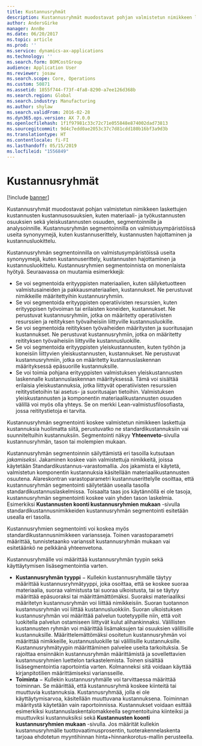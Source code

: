 ```yaml
---
title: Kustannusryhmät
description: Kustannusryhmät muodostavat pohjan valmistetun nimikkeen laskettujen kustannusten kustannusosuuksien, kuten materiaali- ja työkustannusten osuuksien sekä yleiskustannusten osuuden, segmentoinnille ja analysoinnille. Kustannusryhmän segmentoinnilla on valmistusympäristöissä useita synonyymejä, kuten kustannuserittely, kustannusten hajottaminen ja kustannusluokittelu.
author: AndersGirke
manager: AnnBe
ms.date: 06/20/2017
ms.topic: article
ms.prod: ''
ms.service: dynamics-ax-applications
ms.technology: ''
ms.search.form: BOMCostGroup
audience: Application User
ms.reviewer: josaw
ms.search.scope: Core, Operations
ms.custom: 50871
ms.assetid: 1855f744-f73f-4fa8-8290-a7ee126d368b
ms.search.region: Global
ms.search.industry: Manufacturing
ms.author: shylaw
ms.search.validFrom: 2016-02-28
ms.dyn365.ops.version: AX 7.0.0
ms.openlocfilehash: 1f1f97981c33c72c71e055848e874002dad73813
ms.sourcegitcommit: 9d4c7edd0ae2053c37c7d81cdd180b16bf3a9d3b
ms.translationtype: HT
ms.contentlocale: fi-FI
ms.lasthandoff: 05/15/2019
ms.locfileid: "1556849"
---
```

# <a name="cost-groups"></a>Kustannusryhmät

[!include [banner](../includes/banner.md)]

Kustannusryhmät muodostavat pohjan valmistetun nimikkeen laskettujen kustannusten kustannusosuuksien, kuten materiaali- ja työkustannusten osuuksien sekä yleiskustannusten osuuden, segmentoinnille ja analysoinnille. Kustannusryhmän segmentoinnilla on valmistusympäristöissä useita synonyymejä, kuten kustannuserittely, kustannusten hajottaminen ja kustannusluokittelu. 

Kustannusryhmän segmentoinnilla on valmistusympäristöissä useita synonyymejä, kuten kustannuserittely, kustannusten hajottaminen ja kustannusluokittelu. Kustannusryhmien segmentoinnista on monenlaista hyötyä. Seuraavassa on muutamia esimerkkejä:

-   Se voi segmentoida erityyppisten materiaalien, kuten säilyketuotteen valmistusaineiden ja pakkausmateriaalien, kustannukset. Ne perustuvat nimikkeille määritettyihin kustannusryhmiin.
-   Se voi segmentoida erityyppisten operatiivisten resurssien, kuten erityyppisen työvoiman tai erilaisten koneiden, kustannukset. Ne perustuvat kustannusryhmiin, jotka on määritetty operatiivisten resurssien ja reitityksen työvaiheisiin liittyville kustannusluokille.
-   Se voi segmentoida reitityksen työvaiheiden määritysten ja suoritusajan kustannukset. Ne perustuvat kustannusryhmiin, jotka on määritetty reitityksen työvaiheisiin liittyville kustannusluokille.
-   Se voi segmentoida erityyppisten yleiskustannusten, kuten työhön ja koneisiin liittyvien yleiskustannusten, kustannukset. Ne perustuvat kustannusryhmiin, jotka on määritetty kustannuslaskennan määrityksessä epäsuorille kustannuksille.
-   Se voi toimia pohjana erityyppisten valmistuksen yleiskustannusten laskennalle kustannuslaskennan määrityksessä. Tämä voi sisältää erilaisia yleiskustannuksia, jotka liittyvät operatiivisten resurssien reititystietoihin tai asetus- ja suoritusajan tietoihin. Valmistuksen yleiskustannusten ja komponentin materiaalikustannusten osuuden välillä voi myös olla yhteys. Se on merkki Lean-valmistusfilosofiasta, jossa reititystietoja ei tarvita.

Kustannusryhmän segmentointi koskee valmistetun nimikkeen laskettuja kustannuksia huolimatta siitä, perustuvatko ne standardikustannuksiin vai suunniteltuihin kustannuksiin. Segmentointi näkyy **Yhteenveto**-sivulla kustannusryhmän, tason tai molempien mukaan. 

Kustannusryhmän segmentoinnin säilyttämistä eri tasoilla kutsutaan *jakamiseksi*. Jakaminen koskee vain valmistettuja nimikkeitä, joissa käytetään Standardikustannus-varastomallia. Jos jakamista ei käytetä, valmistetun komponentin kustannuksia käsitellään materiaalikustannusten osuutena. Alareskontran varastoparametri kustannuserittelylle osoittaa, että kustannusryhmän segmentointi säilytetään usealla tasolla standardikustannuslaskelmissa. Toisaalta taas jos käytännöllä ei ole tasoja, kustannusryhmän segmentointi koskee vain yhden tason laskelmia. Esimerkiksi **Kustannusten koonti kustannusryhmien mukaan** -sivulla standardikustannusnimikkeiden kustannusryhmän segmentointi esitetään usealla eri tasolla. 

Kustannusryhmien segmentointi voi koskea myös standardikustannusnimikkeen variansseja. Toinen varastoparametri määrittää, tunnistetaanko varianssit kustannusryhmän mukaan vai esitetäänkö ne pelkkänä yhteenvetona. 

Kustannusryhmälle voi määrittää kustannusryhmän tyypin sekä käyttäytymisen lisäsegmentointia varten.

-   **Kustannusryhmän tyyppi** − Kullekin kustannusryhmälle täytyy määrittää kustannusryhmätyyppi, joka osoittaa, että se koskee suoraa materiaalia, suoraa valmistusta tai suoraa ulkoistusta, tai se täytyy määrittää epäsuoraksi tai määrittämättömäksi. Suoraksi materiaaliksi määritetyn kustannusryhmän voi liittää nimikkeisiin. Suoran tuotannon kustannusryhmän voi liittää kustannusluokkiin. Suoran ulkoistuksen kustannusryhmän voi määrittää palvelun tuotetyypille niin, että voit luokitella palvelun ostamiseen liittyvät kulut alihankinnaksi. Välillisten kustannusten ryhmän voi määrittää lisämaksujen tai osuuksien välillisille kustannuksille. Määrittelemättömäksi osoitetun kustannusryhmän voi määrittää nimikkeille, kustannusluokille tai välillisille kustannuksille. Kustannusryhmätyypin määrittäminen palvelee useita tarkoituksia. Se rajoittaa ensinnäkin kustannusryhmän määrittämistä ja sovellettavien kustannusryhmien luettelon tarkastelemista. Toinen sisältää lisäsegmentointia raportointia varten. Kolmanneksi sitä voidaan käyttää kirjanpitotilien määrittämiseksi variansseille.
-   **Toiminta** − Kullekin kustannusryhmälle voi tarvittaessa määrittää toiminnan. Se määrittää, että kustannusryhmä koskee kiinteitä tai muuttuvia kustannuksia. Kustannusryhmää, jolla ei ole käyttäytymisarvoa, käsitellään muuttuvana kustannuksena. Toiminnan määritystä käytetään vain raportoinnissa. Kustannukset voidaan esittää esimerkiksi kustannuslaskentalomakkeella segmentoituina kiinteiksi ja muuttuviksi kustannuksiksi sekä **Kustannusten koonti kustannusryhmien mukaan** -sivulla. Jos määrität kullekin kustannusryhmälle tuottovaatimusprosentin, tuoterakennelaskenta tarjoaa ehdotetun myyntihinnan hinta+hinnankorotus-mallin perusteella.




